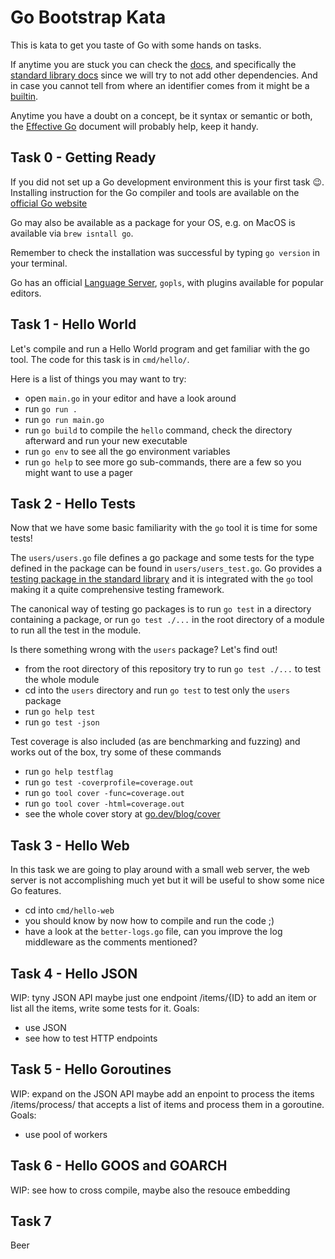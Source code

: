 # Go Bootstrap Kata

This is kata to get you taste of Go with some hands on tasks.

If anytime you are stuck you can check the [docs](https://pkg.go.dev/), and specifically the [standard library docs](https://pkg.go.dev/std) since we will try to not add other dependencies.
And in case you cannot tell from where an identifier comes from it might be a [builtin](https://pkg.go.dev/builtin).

Anytime you have a doubt on a concept, be it syntax or semantic or both, the [Effective Go](https://go.dev/doc/effective_go) document will probably help, keep it handy.

## Task 0 - Getting Ready

If you did not set up a Go development environment this is your first task 😉.
Installing instruction for the Go compiler and tools are available on the [official Go website](https://go.dev/doc/install)

Go may also be available as a package for your OS, e.g. on MacOS is available via `brew isntall go`.

Remember to check the installation was successful by typing `go version` in your terminal.


Go has an official [Language Server](https://github.com/golang/tools/tree/master/gopls#gopls-the-go-language-server), `gopls`, with plugins available for popular editors.


## Task 1 - Hello World

Let's compile and run a Hello World program and get familiar with the go tool.
The code for this task is in `cmd/hello/`.

Here is a list of things you may want to try:
- open `main.go` in your editor and have a look around
- run `go run .`
- run `go run main.go`
- run `go build` to compile the `hello` command, check the directory afterward and run your new executable
- run `go env` to see all the go environment variables
- run `go help` to see more go sub-commands, there are a few so you might want to use a pager


## Task 2 - Hello Tests

Now that we have some basic familiarity with the `go` tool it is time for some tests!

The `users/users.go` file defines a go package and some tests for the type defined in the package can be found in `users/users_test.go`.
Go provides a [testing package in the standard library](https://pkg.go.dev/testing) and it is integrated with the `go` tool making it a quite comprehensive testing framework.

The canonical way of testing go packages is to run `go test` in a directory containing a package, or run `go test ./...` in the root directory of a module to run all the test in the module.

Is there something wrong with the `users` package? Let's find out!

- from the root directory of this repository try to run `go test ./...` to test the whole module
- cd into the `users` directory and run `go test` to test only the `users` package
- run `go help test`
- run `go test -json`


Test coverage is also included (as are benchmarking and fuzzing) and works out of the box, try some of these commands

- run `go help testflag`
- run `go test -coverprofile=coverage.out`
- run `go tool cover -func=coverage.out` 
- run `go tool cover -html=coverage.out` 
- see the whole cover story at [go.dev/blog/cover](https://go.dev/blog/cover)




## Task 3 - Hello Web

In this task we are going to play around with a small web server, the web server is not accomplishing much yet but it will be useful to show some nice Go features.

- cd into `cmd/hello-web`
- you should know by now how to compile and run  the code ;)
- have a look at the `better-logs.go` file, can you improve the log middleware as the comments mentioned?

## Task 4 - Hello JSON

WIP: tyny JSON API  maybe just one endpoint /items/{ID} to add an item or list all the items, write some tests for it.
Goals:
- use JSON
- see how to test HTTP endpoints

## Task 5 - Hello Goroutines

WIP: expand on the JSON API maybe add an enpoint to process the items /items/process/ that accepts a list of items and process them in a goroutine.
Goals:
- use pool of workers

## Task 6 - Hello GOOS and GOARCH

WIP: see how to cross compile, maybe also the resouce embedding 

## Task 7

Beer

